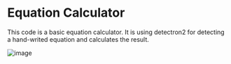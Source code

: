 # Equation Calculator

This code is a basic equation calculator. It is using detectron2 for detecting a hand-writed equation and calculates the result.

![image](https://github.com/elahe-badali/Equation_Calculator/assets/39738835/18510738-33e8-440e-b932-50650e944e0f)
